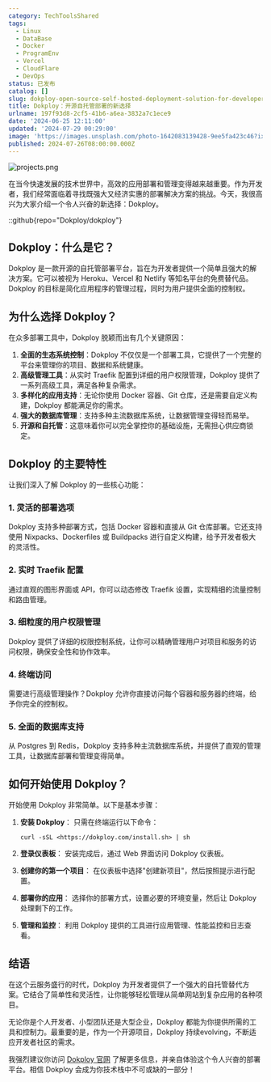 ```yaml
---
category: TechToolsShared
tags:
  - Linux
  - DataBase
  - Docker
  - ProgramEnv
  - Vercel
  - CloudFlare
  - DevOps
status: 已发布
catalog: []
slug: dokploy-open-source-self-hosted-deployment-solution-for-developers
title: Dokploy：开源自托管部署的新选择
urlname: 197f93d8-2cf5-41b6-a6ea-3832a7c1ece9
date: '2024-06-25 12:11:00'
updated: '2024-07-29 00:29:00'
image: 'https://images.unsplash.com/photo-1642083139428-9ee5fa423c46?ixlib=rb-4.0.3&q=85&fm=jpg&crop=entropy&cs=srgb'
published: 2024-07-26T08:00:00.000Z
---
```


![projects.png](https://prod-files-secure.s3.us-west-2.amazonaws.com/5d24fe63-e567-4804-86f9-9fdc62e13082/adfdc1fe-2109-46ac-9ad4-f50e8631f20c/projects.png?X-Amz-Algorithm=AWS4-HMAC-SHA256&X-Amz-Content-Sha256=UNSIGNED-PAYLOAD&X-Amz-Credential=ASIAZI2LB466RESDQPYU%2F20250407%2Fus-west-2%2Fs3%2Faws4_request&X-Amz-Date=20250407T053917Z&X-Amz-Expires=3600&X-Amz-Security-Token=IQoJb3JpZ2luX2VjEN3%2F%2F%2F%2F%2F%2F%2F%2F%2F%2FwEaCXVzLXdlc3QtMiJHMEUCIQCZK1m8ZwNx5dnuicTMKy41zH8CSQDI7QUiZecyLbADNAIgTO5ncGrxWKkCVOST1QaBXKiGWaj5EhpefVqrg%2Bpgdpwq%2FwMIVhAAGgw2Mzc0MjMxODM4MDUiDDkLXwqUN2LZrjW%2BLircA3pNdorN23fpF0RNtxnDh7vMeSTZzOWVQ%2FCUrPfP%2F6FNX%2FEedSI1YXq25dfdJDn42VvbD9cKn9iN00N%2F%2B0oNGdt4Wxje8VkPzw%2BtV%2FruDaOZeofQMAo15AUzrjtYIgVNwbOfoqRO4BsVOCf3S9zzqIAROBrW9FvFXz5uvObOVmvE%2B268785jXytLo4079KOjBcFsbRUfMeUk%2FWQR%2FmdXciKiqp9De%2FTFMD9RibcvdDpdAjARK6dZrjnw2TpG5ZOukVZDpmVyF1NV1Ja5uokCRhkQ9AWkNQJBXn2kNyTTBzjWlVMZlbM9kRIiDytShh4b6VBbA8eZbjQ6aSvZuEFOBE0Rpbbbk%2F1qX7vU5B76Cc1OsZ5hBRvcRsZkSQHtm%2BJcD37Io4kSFR8EHB3y9zpD5corRfeOTxY5ftRu8JYWn7tHlLDu%2FbhDPE1EWldvsTUeqQ%2BrVSiiSXR5Wd47QtJU8Og1AEDbkWMjm4W4o5iWchCv%2Bnk0I5OTjbUZMsBsTcNjwWZeI97PTmW2uzItYWZC5TbkxyaYhG7co2wTz6Ihn0pyqkzjkVKRH5YauH8Fb%2B9CytyYT9ihiCEW4K47HN4IHmlGAAKA5G4SLU%2Fsgk31ZjpG5HjETMHUm20Mjn1yMLy3zb8GOqUBWyQbo3kZfPm7SueqiYV02S4xkO7o%2FiMlduXUwDrJDBmpr1RMfdogfM4jswtVofcbI%2F1RU2kyii7K4YW0NpNOhbLabbYCaWInOEgbFKAe%2FnqJSRLfHLda6t4E4QByGmAU5XBW%2B6CKYreeJ%2BaFvToYaWv57cXhY4FjoQgGnkh1kMkkeTHokZd9tApPYKS8RMfafd7eFZO3EnXM7fcThR6wHrkuvpOT&X-Amz-Signature=4e01621014c23439aa66d4c796bebe4703168b10c61f055d3b81b961c9522642&X-Amz-SignedHeaders=host&x-id=GetObject)


在当今快速发展的技术世界中，高效的应用部署和管理变得越来越重要。作为开发者，我们经常面临着寻找既强大又经济实惠的部署解决方案的挑战。今天，我很高兴为大家介绍一个令人兴奋的新选择：Dokploy。


::github{repo="Dokploy/dokploy"}


## Dokploy：什么是它？


Dokploy 是一款开源的自托管部署平台，旨在为开发者提供一个简单且强大的解决方案。它可以被视为 Heroku、Vercel 和 Netlify 等知名平台的免费替代品。Dokploy 的目标是简化应用程序的管理过程，同时为用户提供全面的控制权。


## 为什么选择 Dokploy？


在众多部署工具中，Dokploy 脱颖而出有几个关键原因：

1. **全面的生态系统控制**：Dokploy 不仅仅是一个部署工具，它提供了一个完整的平台来管理你的项目、数据和系统健康。
2. **高级管理工具**：从实时 Traefik 配置到详细的用户权限管理，Dokploy 提供了一系列高级工具，满足各种复杂需求。
3. **多样化的应用支持**：无论你使用 Docker 容器、Git 仓库，还是需要自定义构建，Dokploy 都能满足你的需求。
4. **强大的数据库管理**：支持多种主流数据库系统，让数据管理变得轻而易举。
5. **开源和自托管**：这意味着你可以完全掌控你的基础设施，无需担心供应商锁定。

## Dokploy 的主要特性


让我们深入了解 Dokploy 的一些核心功能：


### 1. 灵活的部署选项


Dokploy 支持多种部署方式，包括 Docker 容器和直接从 Git 仓库部署。它还支持使用 Nixpacks、Dockerfiles 或 Buildpacks 进行自定义构建，给予开发者极大的灵活性。


### 2. 实时 Traefik 配置


通过直观的图形界面或 API，你可以动态修改 Traefik 设置，实现精细的流量控制和路由管理。


### 3. 细粒度的用户权限管理


Dokploy 提供了详细的权限控制系统，让你可以精确管理用户对项目和服务的访问权限，确保安全性和协作效率。


### 4. 终端访问


需要进行高级管理操作？Dokploy 允许你直接访问每个容器和服务器的终端，给予你完全的控制权。


### 5. 全面的数据库支持


从 Postgres 到 Redis，Dokploy 支持多种主流数据库系统，并提供了直观的管理工具，让数据库部署和管理变得简单。


## 如何开始使用 Dokploy？


开始使用 Dokploy 非常简单。以下是基本步骤：

1. **安装 Dokploy**：
只需在终端运行以下命令：

    ```plain text
    curl -sSL <https://dokploy.com/install.sh> | sh
    ```

2. **登录仪表板**：
安装完成后，通过 Web 界面访问 Dokploy 仪表板。
3. **创建你的第一个项目**：
在仪表板中选择"创建新项目"，然后按照提示进行配置。
4. **部署你的应用**：
选择你的部署方式，设置必要的环境变量，然后让 Dokploy 处理剩下的工作。
5. **管理和监控**：
利用 Dokploy 提供的工具进行应用管理、性能监控和日志查看。

## 结语


在这个云服务盛行的时代，Dokploy 为开发者提供了一个强大的自托管替代方案。它结合了简单性和灵活性，让你能够轻松管理从简单网站到复杂应用的各种项目。


无论你是个人开发者、小型团队还是大型企业，Dokploy 都能为你提供所需的工具和控制力。最重要的是，作为一个开源项目，Dokploy 持续evolving，不断适应开发者社区的需求。


我强烈建议你访问 [Dokploy 官网](https://dokploy.com/) 了解更多信息，并亲自体验这个令人兴奋的部署平台。相信 Dokploy 会成为你技术栈中不可或缺的一部分！

